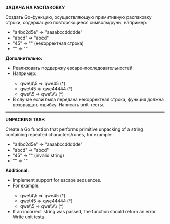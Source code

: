 <p><b>ЗАДАЧА НА РАСПАКОВКУ</b></p>
<p>Создать Go-функцию, осуществляющую примитивную распаковку строки, содержащую повторяющиеся символы/руны, например:</p>
<ul>
    <li>"a4bc2d5e" => "aaaabccddddde"</li>
    <li>"abcd" => "abcd"</li>
    <li>"45" => "" (некорректная строка)</li>
    <li>"" => ""</li>
</ul>
<p><b>Дополнительно:</b></p>
<ul>
    <li>Реализовать поддержку escape-последовательностей.</li>
    <li>Например:</li>
    <ul>
        <li>qwe\4\5 => qwe45 (*)</li>
        <li>qwe\45 => qwe44444 (*)</li>
        <li>qwe\\5 => qwe\\\\\ (*)</li>
    </ul>
    <li>В случае если была передана некорректная строка, функция должна возвращать ошибку. Написать unit-тесты.</li>
</ul>

<hr>
<p><b>UNPACKING TASK</b></p>
<p>Create a Go function that performs primitive unpacking of a string containing repeated characters/runes, for example:</p>
<ul>
    <li>"a4bc2d5e" => "aaaabccddddde"</li>
    <li>"abcd" => "abcd"</li>
    <li>"45" => "" (invalid string)</li>
    <li>"" => ""</li>
</ul>
<p><b>Additional:</b></p>
<ul>
    <li>Implement support for escape sequences.</li>
    <li>For example:</li>
    <ul>
        <li>qwe\4\5 => qwe45 (*)</li>
        <li>qwe\45 => qwe44444 (*)</li>
        <li>qwe\\5 => qwe\\\\\ (*)</li>
    </ul>
    <li>If an incorrect string was passed, the function should return an error. Write unit tests.</li>
</ul>